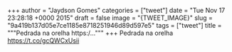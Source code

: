 
+++
author = "Jaydson Gomes"
categories = ["tweet"]
date = "Tue Nov 17 23:28:18 +0000 2015"
draft = false
image = "{TWEET_IMAGE}"
slug = "9a419b137d05e7ce1185e8718251946d89d597e5"
tags = ["tweet"]
title = """Pedrada na orelha https:/..."""
+++
Pedrada na orelha https://t.co/gcQWCxUsii
